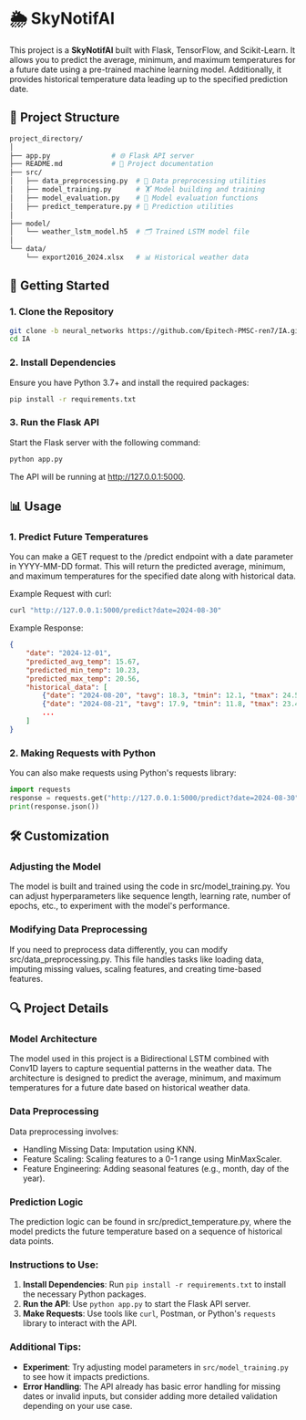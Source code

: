 # 🌦️ SkyNotifAI

This project is a **SkyNotifAI** built with Flask, TensorFlow, and Scikit-Learn. It allows you to predict the average, minimum, and maximum temperatures for a future date using a pre-trained machine learning model. Additionally, it provides historical temperature data leading up to the specified prediction date.

## 📂 Project Structure

```bash
project_directory/
│
├── app.py               # 🌐 Flask API server
├── README.md            # 📃 Project documentation
├── src/
│   ├── data_preprocessing.py  # 🧹 Data preprocessing utilities
│   ├── model_training.py      # 🏋️ Model building and training
│   ├── model_evaluation.py    # 🧪 Model evaluation functions
│   ├── predict_temperature.py # 🔮 Prediction utilities
│
├── model/
│   └── weather_lstm_model.h5  # 🗂️ Trained LSTM model file
│
└── data/
    └── export2016_2024.xlsx   # 📊 Historical weather data
```

## 🚀 Getting Started

### 1. Clone the Repository

```bash
git clone -b neural_networks https://github.com/Epitech-PMSC-ren7/IA.git
cd IA
```

### 2. Install Dependencies

Ensure you have Python 3.7+ and install the required packages:

```bash
pip install -r requirements.txt
```

### 3. Run the Flask API

Start the Flask server with the following command:

```bash
python app.py
```

The API will be running at http://127.0.0.1:5000.

## 📊 Usage

### 1. Predict Future Temperatures

You can make a GET request to the /predict endpoint with a date parameter in YYYY-MM-DD format. This will return the predicted average, minimum, and maximum temperatures for the specified date along with historical data.

Example Request with curl:

```bash
curl "http://127.0.0.1:5000/predict?date=2024-08-30"
```

Example Response:

```json
{
    "date": "2024-12-01",
    "predicted_avg_temp": 15.67,
    "predicted_min_temp": 10.23,
    "predicted_max_temp": 20.56,
    "historical_data": [
        {"date": "2024-08-20", "tavg": 18.3, "tmin": 12.1, "tmax": 24.5},
        {"date": "2024-08-21", "tavg": 17.9, "tmin": 11.8, "tmax": 23.4},
        ...
    ]
}
```

### 2. Making Requests with Python

You can also make requests using Python's requests library:

```python
import requests
response = requests.get("http://127.0.0.1:5000/predict?date=2024-08-30")
print(response.json())
```

## 🛠️ Customization

### Adjusting the Model

The model is built and trained using the code in src/model_training.py. You can adjust hyperparameters like sequence length, learning rate, number of epochs, etc., to experiment with the model's performance.

### Modifying Data Preprocessing

If you need to preprocess data differently, you can modify src/data_preprocessing.py. This file handles tasks like loading data, imputing missing values, scaling features, and creating time-based features.

## 🔍 Project Details

### Model Architecture

The model used in this project is a Bidirectional LSTM combined with Conv1D layers to capture sequential patterns in the weather data. The architecture is designed to predict the average, minimum, and maximum temperatures for a future date based on historical weather data.

### Data Preprocessing

Data preprocessing involves:

- Handling Missing Data: Imputation using KNN.
- Feature Scaling: Scaling features to a 0-1 range using MinMaxScaler.
- Feature Engineering: Adding seasonal features (e.g., month, day of the year).

### Prediction Logic

The prediction logic can be found in src/predict_temperature.py, where the model predicts the future temperature based on a sequence of historical data points.

### Instructions to Use:

1. **Install Dependencies**: Run `pip install -r requirements.txt` to install the necessary Python packages.
2. **Run the API**: Use `python app.py` to start the Flask API server.
3. **Make Requests**: Use tools like `curl`, Postman, or Python's `requests` library to interact with the API.

### Additional Tips:

- **Experiment**: Try adjusting model parameters in `src/model_training.py` to see how it impacts predictions.
- **Error Handling**: The API already has basic error handling for missing dates or invalid inputs, but consider adding more detailed validation depending on your use case.
